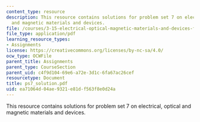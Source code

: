 ```yaml
---
content_type: resource
description: This resource contains solutions for problem set 7 on electrical, optical
  and magnetic materials and devices.
file: /courses/3-15-electrical-optical-magnetic-materials-and-devices-fall-2006/ea71064d04ae9321e81df563f8e0d24a_ps7_solution.pdf
file_type: application/pdf
learning_resource_types:
- Assignments
license: https://creativecommons.org/licenses/by-nc-sa/4.0/
ocw_type: OCWFile
parent_title: Assignments
parent_type: CourseSection
parent_uid: c4f9d104-69e6-a72e-3d1c-6fa67ac26cef
resourcetype: Document
title: ps7_solution.pdf
uid: ea71064d-04ae-9321-e81d-f563f8e0d24a
---
```

This resource contains solutions for problem set 7 on electrical, optical and magnetic materials and devices.